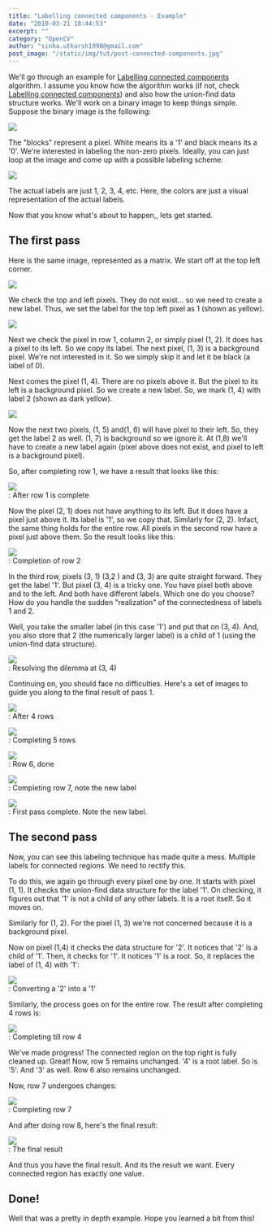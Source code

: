 ```yaml
---
title: "Labelling connected components - Example"
date: "2010-03-21 18:44:53"
excerpt: ""
category: "OpenCV"
author: "sinha.utkarsh1990@gmail.com"
post_image: "/static/img/tut/post-connected-components.jpg"
---
```

We'll go through an example for [Labelling connected components](/tutorials/connected-component-labelling/) algorithm. I assume you know how the algorithm works (if not, check [Labelling connected components](../tutorials/connected-component-labelling/)) and also how the union-find data structure works. We'll work on a binary image to keep things simple. Suppose the binary image is the following: 

![](/static/img/tut/label-example-binary.jpg)

The "blocks" represent a pixel. White means its a '1' and black means its a '0'. We're interested in labeling the non-zero pixels. Ideally, you can just loop at the image and come up with a possible labeling scheme:

![](/static/img/tut/label-binary-final.jpg)

The actual labels are just 1, 2, 3, 4, etc. Here, the colors are just a visual representation of the actual labels.

Now that you know what's about to happen,, lets get started. 

## The first pass

Here is the same image, represented as a matrix. We start off at the top left corner.

![](/static/img/tut/label-binary-matrix1.jpg)

We check the top and left pixels. They do not exist... so we need to create a new label. Thus, we set the label for the top left pixel as 1 (shown as yellow).

![](/static/img/tut/label-step1.jpg)

Next we check the pixel in row 1, column 2, or simply pixel (1, 2). It does has a pixel to its left. So we copy its label. The next pixel, (1, 3) is a background pixel. We're not interested in it. So we simply skip it and let it be black (a label of 0).

Next comes the pixel (1, 4). There are no pixels above it. But the pixel to its left is a background pixel. So we create a new label. So, we mark (1, 4) with label 2 (shown as dark yellow). 

![](/static/img/tut/label-step2.jpg)

Now the next two pixels, (1, 5) and(1, 6) will have pixel to their left. So, they get the label 2 as well. (1, 7) is background so we ignore it. At (1,8) we'll have to create a new label again (pixel above does not exist, and pixel to left is a background pixel). 

So, after completing row 1, we have a result that looks like this:

  
  
![](/static/img/tut/label-step3.jpg)  
: After row 1 is complete  
  

Now the pixel (2, 1) does not have anything to its left. But it does have a pixel just above it. Its label is '1', so we copy that. Similarly for (2, 2). Infact, the same thing holds for the entire row. All pixels in the second row have a pixel just above them. So the result looks like this:

  
  
![](/static/img/tut/label-step4.jpg)  
: Completion of row 2  
  

In the third row, pixels (3, 1) (3,2 ) and (3, 3) are quite straight forward. They get the label '1'. But pixel (3, 4) is a tricky one. You have pixel both above and to the left. And both have different labels. Which one do you choose? How do you handle the sudden "realization" of the connectedness of labels 1 and 2.

Well, you take the smaller label (in this case '1') and put that on (3, 4). And, you also store that 2 (the numerically larger label) is a child of 1 (using the union-find data structure). 

  
  
![](/static/img/tut/label-step5.jpg)  
: Resolving the dilemma at (3, 4)  
  

Continuing on, you should face no difficulties. Here's a set of images to guide you along to the final result of pass 1. 

  
  
![](/static/img/tut/label-step6.jpg)  
: After 4 rows  
  

  
  
![](/static/img/tut/label-step7.jpg)  
: Completing 5 rows  
  

  
  
![](/static/img/tut/label-step8.jpg)  
: Row 6, done  
  

  
  
![](/static/img/tut/label-step9.jpg)  
: Completing row 7, note the new label  
  

  
  
![](/static/img/tut/label-step101.jpg)  
: First pass complete. Note the new label.  
  

## The second pass

Now, you can see this labeling technique has made quite a mess. Multiple labels for connected regions. We need to rectify this.

To do this, we again go through every pixel one by one. It starts with pixel (1, 1). It checks the union-find data structure for the label '1'. On checking, it figures out that '1' is not a child of any other labels. It is a root itself. So it moves on. 

Similarly for (1, 2). For the pixel (1, 3) we're not concerned because it is a background pixel.

Now on pixel (1,4) it checks the data structure for '2'. It notices that '2' is a child of '1'. Then, it checks for '1'. It notices '1' is a root. So, it replaces the label of (1, 4) with '1': 

  
  
![](/static/img/tut/label-step11.jpg)  
: Converting a '2' into a '1'  
  

Similarly, the process goes on for the entire row. The result after completing 4 rows is: 

  
  
![](/static/img/tut/label-step12.jpg)  
: Completing till row 4  
  

We've made progress! The connected region on the top right is fully cleaned up. Great! Now, row 5 remains unchanged. '4' is a root label. So is '5'. And '3' as well. Row 6 also remains unchanged. 

Now, row 7 undergoes changes:

  
  
![](/static/img/tut/label-step13.jpg)  
: Completing row 7  
  

And after doing row 8, here's the final result:

  
  
![](/static/img/tut/label-step14.jpg)  
: The final result  
  

And thus you have the final result. And its the result we want. Every connected region has exactly one value. 

## Done!

Well that was a pretty in depth example. Hope you learned a bit from this!
